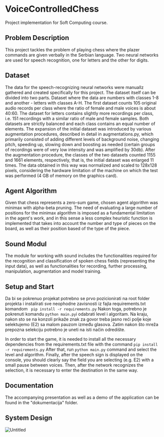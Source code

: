 # VoiceControlledChess
Project implementation for Soft Computing course.
## Problem Description
This project tackles the problem of playing chess where the plazer commands are given verbally in the Serbian language. Two neural networks are used for speech recognition, one for letters and the other for digits.
## Dataset
The data for the speech-recognizing neural networks were manuallz gathered and created specifically for this project. The dataset itself can be divided into two parts. Dataset where the data are numbers with classes 1-8 and another - letters with classes A-H. The first dataset counts 105 original audio records per class where the ratio of female and male voices is about 40:60. The dataset for letters contains slightly more recordings per class, i.e. 151 recordings with a similar ratio of male and female samples. Both datasets are strictly balanced and each class contains an equal number of elements. The expansion of the initial dataset was introduced by various augmentation procedures, described in detail in augmentations.py, which primarily consisted of adding different levels of background noise, changing pitch, speeding up, slowing down and boosting as needed (certain groups of recordings were of very low intensity and was amplified by 30db). After the augmentation procedure, the classes of the two datasets counted 1155 and 1661 elements, respectively, that is, the initial dataset was enlarged 11 times. The data obtained in this way was normalized and scaled to 128x128 pixels, considering the hardware limitation of the machine on which the test was performed (4 GB of memory on the graphics card).
## Agent Algorithm
Given that chess represents a zero-sum game, chosen agent algorithm was minimax with alpha-beta pruning. The need of evaluating a large number of positions for the minimax algorithm is imposed as a fundamental limitation in the agent's work, and in this sense a less complex heuristic function is implemented that takes into account the number and type of pieces on the board, as well as their position based of the type of the piece.

## Sound Modul
The module for working with sound includes the functionalities required for the recognition and classification of spoken chess fields (representing the input data), as well as functionalities for recording, further processing, manipulation, augmentation and model training.

## Setup and Start
Da bi se pokrenuo projekat potrebno se prvo pozicionirati na root folder projekta i instalirati sve neophodne zavisnosti iz fajla requirements.txt komandom ``` pip install -r requirements.py```
Nakon toga, potrebno je pokrenuti komandu ```python main.py```i odabrati level i algoritam. Na kraju, nakon sto se na konzoli prikaže znak za govor treba jasno reći polje koje selektujemo (E2) sa malom pauzom između glasova. Zatim nakon što mreža prepozna selekciju potrebno je uneti na isti način odredište.

In order to start the game, it is needed to install all the necessary dependencies from the requirements.txt file with the command ```pip install -r requirements.py```
After that, run ``python main.py`` command and select the level and algorithm. Finally, after the speech sign is displayed on the console, you should clearly say the field you are selecting (e.g. E2) with a small pause between voices. Then, after the network recognizes the selection, it is necessary to enter the destination in the same way.

## Documentation
The accompanying presentation as well as a demo of the application can be found in the "dokumentacija" folder.

## System Design

![Untitled](https://github.com/user-attachments/assets/8d78d3eb-dbab-4f83-be84-b96cc33207da)
